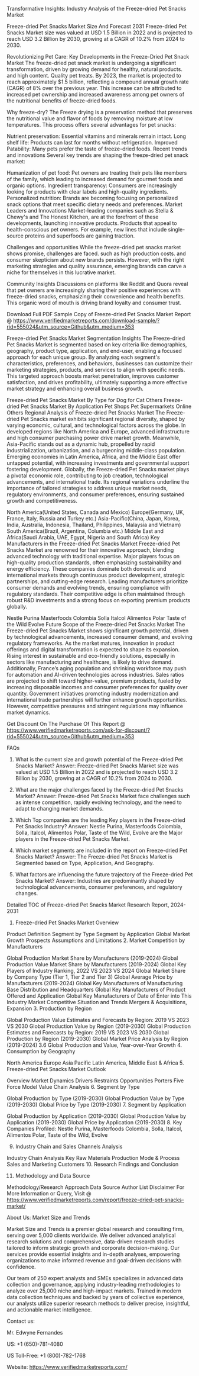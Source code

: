 Transformative Insights: Industry Analysis of the Freeze-dried Pet Snacks Market


Freeze-dried Pet Snacks Market Size And Forecast 2031
Freeze-dried Pet Snacks Market size was valued at USD 1.5 Billion in 2022 and is projected to reach USD 3.2 Billion by 2030, growing at a CAGR of 10.2% from 2024 to 2030.

Revolutionizing Pet Care: Key Developments in the Freeze-Dried Pet Snack Market
The freeze-dried pet snack market is undergoing a significant transformation, driven by growing demand for healthy, natural products. and high content. Quality pet treats. By 2023, the market is projected to reach approximately $1.5 billion, reflecting a compound annual growth rate (CAGR) of 8% over the previous year. This increase can be attributed to increased pet ownership and increased awareness among pet owners of the nutritional benefits of freeze-dried foods.

Why freeze-dry?
The Freeze drying is a preservation method that preserves the nutritional value and flavor of foods by removing moisture at low temperatures. This process offers several advantages for pet snacks:

Nutrient preservation: Essential vitamins and minerals remain intact.
Long shelf life: Products can last for months without refrigeration.
Improved Patability: Many pets prefer the taste of freeze-dried foods.
Recent trends and innovations
Several key trends are shaping the freeze-dried pet snack market:

Humanization of pet food: Pet owners are treating their pets like members of the family, which leading to increased demand for gourmet foods and organic options.
Ingredient transparency: Consumers are increasingly looking for products with clear labels and high-quality ingredients.
Personalized nutrition: Brands are becoming focusing on personalized snack options that meet specific dietary needs and preferences.
Market Leaders and Innovations
Market-leading companies such as Stella & Chewy's and The Honest Kitchen, are at the forefront of these developments, launching innovative products. Products that appeal to health-conscious pet owners. For example, new lines that include single-source proteins and superfoods are gaining traction.

Challenges and opportunities
While the freeze-dried pet snacks market shows promise, challenges are faced. such as high production costs. and consumer skepticism about new brands persists. However, with the right marketing strategies and quality assurance, emerging brands can carve a niche for themselves in this lucrative market.

Community Insights
Discussions on platforms like Reddit and Quora reveal that pet owners are increasingly sharing their positive experiences with freeze-dried snacks, emphasizing their convenience and health benefits. This organic word of mouth is driving brand loyalty and consumer trust.

Download Full PDF Sample Copy of Freeze-dried Pet Snacks Market Report @ https://www.verifiedmarketreports.com/download-sample/?rid=555024&utm_source=Github&utm_medium=353

Freeze-dried Pet Snacks Market Segmentation Insights
The Freeze-dried Pet Snacks Market is segmented based on key criteria like demographics, geography, product type, application, and end-user, enabling a focused approach for each unique group. By analyzing each segment's characteristics, preferences, and behaviors, businesses can customize their marketing strategies, products, and services to align with specific needs. This targeted approach boosts market penetration, improves customer satisfaction, and drives profitability, ultimately supporting a more effective market strategy and enhancing overall business growth.

Freeze-dried Pet Snacks Market By Type
for Dog
for Cat
Others
Freeze-dried Pet Snacks Market By Application
Pet Shops
Pet Supermarkets
Online
Others
Regional Analysis of Freeze-dried Pet Snacks Market
The Freeze-dried Pet Snacks market exhibits significant regional diversity, shaped by varying economic, cultural, and technological factors across the globe. In developed regions like North America and Europe, advanced infrastructure and high consumer purchasing power drive market growth. Meanwhile, Asia-Pacific stands out as a dynamic hub, propelled by rapid industrialization, urbanization, and a burgeoning middle-class population. Emerging economies in Latin America, Africa, and the Middle East offer untapped potential, with increasing investments and governmental support fostering development. Globally, the Freeze-dried Pet Snacks market plays a pivotal economic role, contributing to job creation, technological advancements, and international trade. Its regional variations underline the importance of tailored strategies to address unique market needs, regulatory environments, and consumer preferences, ensuring sustained growth and competitiveness.

North America(United States, Canada and Mexico)
Europe(Germany, UK, France, Italy, Russia and Turkey etc.)
Asia-Pacific(China, Japan, Korea, India, Australia, Indonesia, Thailand, Philippines, Malaysia and Vietnam)
South America(Brazil, Argentina, Columbia etc.)
Middle East and Africa(Saudi Arabia, UAE, Egypt, Nigeria and South Africa)
Key Manufacturers in the Freeze-dried Pet Snacks Market
Freeze-dried Pet Snacks Market are renowned for their innovative approach, blending advanced technology with traditional expertise. Major players focus on high-quality production standards, often emphasizing sustainability and energy efficiency. These companies dominate both domestic and international markets through continuous product development, strategic partnerships, and cutting-edge research. Leading manufacturers prioritize consumer demands and evolving trends, ensuring compliance with regulatory standards. Their competitive edge is often maintained through robust R&D investments and a strong focus on exporting premium products globally.

Nestle Purina
Masterfoods Colombia
Solla
Italcol
Alimentos Polar
Taste of the Wild
Evolve
Future Scope of the Freeze-dried Pet Snacks Market
The Freeze-dried Pet Snacks Market shows significant growth potential, driven by technological advancements, increased consumer demand, and evolving regulatory frameworks. As the market matures, innovation in product offerings and digital transformation is expected to shape its expansion. Rising interest in sustainable and eco-friendly solutions, especially in sectors like manufacturing and healthcare, is likely to drive demand. Additionally, France’s aging population and shrinking workforce may push for automation and AI-driven technologies across industries. Sales ratios are projected to shift toward higher-value, premium products, fueled by increasing disposable incomes and consumer preferences for quality over quantity. Government initiatives promoting industry modernization and international trade partnerships will further enhance growth opportunities. However, competitive pressures and stringent regulations may influence market dynamics.

Get Discount On The Purchase Of This Report @ https://www.verifiedmarketreports.com/ask-for-discount/?rid=555024&utm_source=Github&utm_medium=353

FAQs
1. What is the current size and growth potential of the Freeze-dried Pet Snacks Market?
Answer: Freeze-dried Pet Snacks Market size was valued at USD 1.5 Billion in 2022 and is projected to reach USD 3.2 Billion by 2030, growing at a CAGR of 10.2% from 2024 to 2030.

2. What are the major challenges faced by the Freeze-dried Pet Snacks Market?
Answer: Freeze-dried Pet Snacks Market face challenges such as intense competition, rapidly evolving technology, and the need to adapt to changing market demands.

3. Which Top companies are the leading Key players in the Freeze-dried Pet Snacks Industry?
Answer: Nestle Purina, Masterfoods Colombia, Solla, Italcol, Alimentos Polar, Taste of the Wild, Evolve are the Major players in the Freeze-dried Pet Snacks Market.

4. Which market segments are included in the report on Freeze-dried Pet Snacks Market?
Answer: The Freeze-dried Pet Snacks Market is Segmented based on Type, Application, And Geography.

5. What factors are influencing the future trajectory of the Freeze-dried Pet Snacks Market?
Answer: Industries are predominantly shaped by technological advancements, consumer preferences, and regulatory changes.

Detailed TOC of Freeze-dried Pet Snacks Market Research Report, 2024-2031
1. Freeze-dried Pet Snacks Market Overview

Product Definition
Segment by Type
Segment by Application
Global Market Growth Prospects
Assumptions and Limitations
2. Market Competition by Manufacturers

Global Production Market Share by Manufacturers (2019-2024)
Global Production Value Market Share by Manufacturers (2019-2024)
Global Key Players of Industry Ranking, 2022 VS 2023 VS 2024
Global Market Share by Company Type (Tier 1, Tier 2 and Tier 3)
Global Average Price by Manufacturers (2019-2024)
Global Key Manufacturers of Manufacturing Base Distribution and Headquarters
Global Key Manufacturers of Product Offered and Application
Global Key Manufacturers of Date of Enter into This Industry
Market Competitive Situation and Trends
Mergers & Acquisitions, Expansion
3. Production by Region

Global Production Value Estimates and Forecasts by Region: 2019 VS 2023 VS 2030
Global Production Value by Region (2019-2030)
Global Production Estimates and Forecasts by Region: 2019 VS 2023 VS 2030
Global Production by Region (2019-2030)
Global Market Price Analysis by Region (2019-2024) 3.6 Global Production and Value, Year-over-Year Growth
4. Consumption by Geography

North America
Europe
Asia Pacific
Latin America, Middle East & Africa
5. Freeze-dried Pet Snacks Market Outlook

Overview
Market Dynamics
Drivers
Restraints
Opportunities
Porters Five Force Model
Value Chain Analysis 
6. Segment by Type

Global Production by Type (2019-2030)
Global Production Value by Type (2019-2030)
Global Price by Type (2019-2030)
7. Segment by Application

Global Production by Application (2019-2030)
Global Production Value by Application (2019-2030)
Global Price by Application (2019-2030)
8. Key Companies Profiled: Nestle Purina, Masterfoods Colombia, Solla, Italcol, Alimentos Polar, Taste of the Wild, Evolve

9. Industry Chain and Sales Channels Analysis

Industry Chain Analysis
Key Raw Materials
Production Mode & Process
Sales and Marketing
Customers
10. Research Findings and Conclusion

11. Methodology and Data Source

Methodology/Research Approach
Data Source
Author List
Disclaimer
For More Information or Query, Visit @ https://www.verifiedmarketreports.com/report/freeze-dried-pet-snacks-market/

About Us: Market Size and Trends

Market Size and Trends is a premier global research and consulting firm, serving over 5,000 clients worldwide. We deliver advanced analytical research solutions and comprehensive, data-driven research studies tailored to inform strategic growth and corporate decision-making. Our services provide essential insights and in-depth analyses, empowering organizations to make informed revenue and goal-driven decisions with confidence.

Our team of 250 expert analysts and SMEs specializes in advanced data collection and governance, applying industry-leading methodologies to analyze over 25,000 niche and high-impact markets. Trained in modern data collection techniques and backed by years of collective experience, our analysts utilize superior research methods to deliver precise, insightful, and actionable market intelligence.

Contact us:

Mr. Edwyne Fernandes

US: +1 (650)-781-4080

US Toll-Free: +1 (800)-782-1768

Website: https://www.verifiedmarketreports.com/
